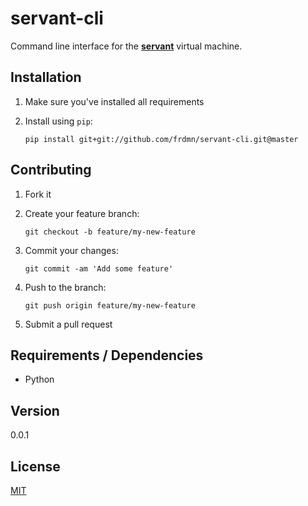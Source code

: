 # servant-cli

Command line interface for the [**servant**](https://github.com/frdmn/servant) virtual machine.

## Installation

1. Make sure you've installed all requirements
2. Install using `pip`:

    ```shell
    pip install git+git://github.com/frdmn/servant-cli.git@master
    ```

## Contributing

1. Fork it
2. Create your feature branch:

    ```shell
    git checkout -b feature/my-new-feature
    ```

3. Commit your changes:

    ```shell
    git commit -am 'Add some feature'
    ```

4. Push to the branch:

    ```shell
    git push origin feature/my-new-feature
    ```

5. Submit a pull request

## Requirements / Dependencies

* Python

## Version

0.0.1

## License

[MIT](LICENSE)
